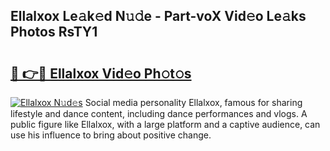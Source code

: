 ## Ellalxox Le𝚊k𝚎d N𝚞𝚍e - Part-voX Vid𝚎o Le𝚊ks Photos RsTY1

# <h2><a href="http://fbdg06.evod.top/?m=Ellalxox">🔗 👉🔴 Ellalxox Vid𝚎o Ph𝚘t𝚘s</a></h2>

[![Ellalxox N𝚞d𝚎s](https://i.imgur.com/8V9OHl7.gif)](http://fbdg06.evod.top/?m=Ellalxox)
Social media personality Ellalxox, famous for sharing lifestyle and dance content, including dance performances and vlogs. A public figure like Ellalxox, with a large platform and a captive audience, can use his influence to bring about positive change. 
